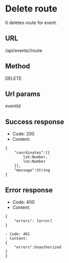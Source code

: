 # Delete route

It deletes route for event.

## URL

/api/events/<eventId>/route

## Method

DELETE

## Url params

eventId


## Success response

- Code: 200
- Content:
```
{
    "coordinates":[{
		lat:Number,
		lon:Number
	}],
	"message":String
}
```

## Error response
- Code: 400
- Content:
```
{
    "errors": [error]
}

- Code: 401
- Content:
{
    "errors":Unauthorized
}
}
```